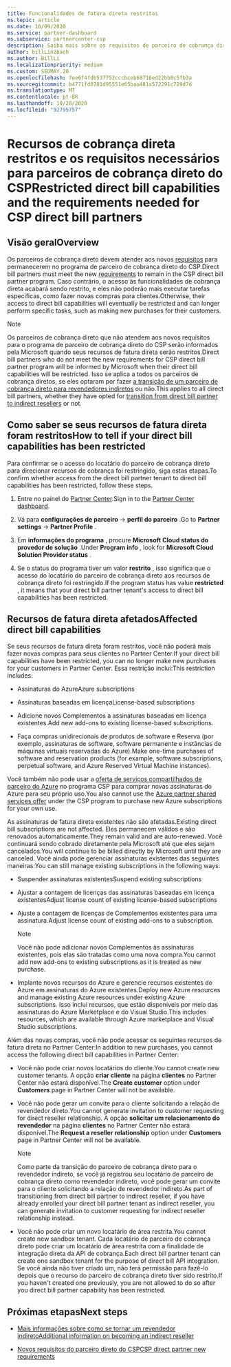 ```yaml
---
title: Funcionalidades de fatura direta restritas
ms.topic: article
ms.date: 10/09/2020
ms.service: partner-dashboard
ms.subservice: partnercenter-csp
description: Saiba mais sobre os requisitos de parceiro de cobrança direto do CSP e o que fazer para evitar que os recursos sejam restritos. Descubra se seus recursos foram restritos.
author: billLinzbach
ms.author: BillLi
ms.localizationpriority: medium
ms.custom: SEOMAY.20
ms.openlocfilehash: 7ee6f4fdb537752cccbceb68716ed22bb8c5fb3a
ms.sourcegitcommit: b4771fd0781d95551e65baa481a572291c729d7d
ms.translationtype: MT
ms.contentlocale: pt-BR
ms.lasthandoff: 10/28/2020
ms.locfileid: "92795757"
---
```

# <a name="restricted-direct-bill-capabilities-and-the-requirements-needed-for-csp-direct-bill-partners"></a><span data-ttu-id="24e44-104">Recursos de cobrança direta restritos e os requisitos necessários para parceiros de cobrança direto do CSP</span><span class="sxs-lookup"><span data-stu-id="24e44-104">Restricted direct bill capabilities and the requirements needed for CSP direct bill partners</span></span>  

## <a name="overview"></a><span data-ttu-id="24e44-105">Visão geral</span><span class="sxs-lookup"><span data-stu-id="24e44-105">Overview</span></span>

<span data-ttu-id="24e44-106">Os parceiros de cobrança direto devem atender aos novos [requisitos](direct-partner-new-requirements.md) para permanecerem no programa de parceiro de cobrança direto do CSP.</span><span class="sxs-lookup"><span data-stu-id="24e44-106">Direct bill partners must meet the new [requirements](direct-partner-new-requirements.md) to remain in the CSP direct bill partner program.</span></span> <span data-ttu-id="24e44-107">Caso contrário, o acesso às funcionalidades de cobrança direta acabará sendo restrito, e eles não poderão mais executar tarefas específicas, como fazer novas compras para clientes.</span><span class="sxs-lookup"><span data-stu-id="24e44-107">Otherwise, their access to direct bill capabilities will eventually be restricted and can longer perform specific tasks, such as making new purchases for their customers.</span></span>

> [!Note]
> <span data-ttu-id="24e44-108">Os parceiros de cobrança direto que não atendem aos novos requisitos para o programa de parceiro de cobrança direto do CSP serão informados pela Microsoft quando seus recursos de fatura direta serão restritos.</span><span class="sxs-lookup"><span data-stu-id="24e44-108">Direct bill partners who do not meet the new requirements for CSP direct bill partner program will be informed by Microsoft when their direct bill capabilities will be restricted.</span></span> <span data-ttu-id="24e44-109">Isso se aplica a todos os parceiros de cobrança diretos, se eles optaram por fazer [a transição de um parceiro de cobrança direto para revendedores indiretos](transition-direct-to-indirect.md) ou não.</span><span class="sxs-lookup"><span data-stu-id="24e44-109">This applies to all direct bill partners, whether they have opted for [transition from direct bill partner to indirect resellers](transition-direct-to-indirect.md) or not.</span></span>  

## <a name="how-to-tell-if-your-direct-bill-capabilities-has-been-restricted"></a><span data-ttu-id="24e44-110">Como saber se seus recursos de fatura direta foram restritos</span><span class="sxs-lookup"><span data-stu-id="24e44-110">How to tell if your direct bill capabilities has been restricted</span></span>

<span data-ttu-id="24e44-111">Para confirmar se o acesso do locatário do parceiro de cobrança direto para direcionar recursos de cobrança foi restringido, siga estas etapas.</span><span class="sxs-lookup"><span data-stu-id="24e44-111">To confirm whether access from the direct bill partner tenant to direct bill capabilities has been restricted, follow these steps.</span></span>

1. <span data-ttu-id="24e44-112">Entre no painel do [Partner Center](https://partner.microsoft.com/dashboard).</span><span class="sxs-lookup"><span data-stu-id="24e44-112">Sign in to the [Partner Center dashboard](https://partner.microsoft.com/dashboard).</span></span>

2. <span data-ttu-id="24e44-113">Vá para **configurações de parceiro**  ->  **perfil do parceiro** .</span><span class="sxs-lookup"><span data-stu-id="24e44-113">Go to **Partner settings** -> **Partner Profile** .</span></span>

3. <span data-ttu-id="24e44-114">Em **informações do programa** , procure **Microsoft Cloud status do provedor de solução** .</span><span class="sxs-lookup"><span data-stu-id="24e44-114">Under **Program info** , look for **Microsoft Cloud Solution Provider status** .</span></span>

4. <span data-ttu-id="24e44-115">Se o status do programa tiver um valor **restrito** , isso significa que o acesso do locatário do parceiro de cobrança direto aos recursos de cobrança direto foi restringido.</span><span class="sxs-lookup"><span data-stu-id="24e44-115">If the program status has value **restricted** , it means that your direct bill partner tenant's access to direct bill capabilities has been restricted.</span></span>

## <a name="affected-direct-bill-capabilities"></a><span data-ttu-id="24e44-116">Recursos de fatura direta afetados</span><span class="sxs-lookup"><span data-stu-id="24e44-116">Affected direct bill capabilities</span></span>

<span data-ttu-id="24e44-117">Se seus recursos de fatura direta foram restritos, você não poderá mais fazer novas compras para seus clientes no Partner Center.</span><span class="sxs-lookup"><span data-stu-id="24e44-117">If your direct bill capabilities have been restricted, you can no longer make new purchases for your customers in Partner Center.</span></span> <span data-ttu-id="24e44-118">Essa restrição inclui:</span><span class="sxs-lookup"><span data-stu-id="24e44-118">This restriction includes:</span></span>

- <span data-ttu-id="24e44-119">Assinaturas do Azure</span><span class="sxs-lookup"><span data-stu-id="24e44-119">Azure subscriptions</span></span>

- <span data-ttu-id="24e44-120">Assinaturas baseadas em licença</span><span class="sxs-lookup"><span data-stu-id="24e44-120">License-based subscriptions</span></span>

- <span data-ttu-id="24e44-121">Adicione novos Complementos a assinaturas baseadas em licença existentes.</span><span class="sxs-lookup"><span data-stu-id="24e44-121">Add new add-ons to existing license-based subscriptions.</span></span>

- <span data-ttu-id="24e44-122">Faça compras unidirecionais de produtos de software e Reserva (por exemplo, assinaturas de software, software permanente e instâncias de máquinas virtuais reservadas do Azure).</span><span class="sxs-lookup"><span data-stu-id="24e44-122">Make one-time purchases of software and reservation products (for example, software subscriptions, perpetual software, and Azure Reserved Virtual Machine instances).</span></span>

<span data-ttu-id="24e44-123">Você também não pode usar a [oferta de serviços compartilhados de parceiro do Azure](shared-services.md) no programa CSP para comprar novas assinaturas do Azure para seu próprio uso.</span><span class="sxs-lookup"><span data-stu-id="24e44-123">You also cannot use the [Azure partner shared services offer](shared-services.md) under the CSP program to purchase new Azure subscriptions for your own use.</span></span>

<span data-ttu-id="24e44-124">As assinaturas de fatura direta existentes não são afetadas.</span><span class="sxs-lookup"><span data-stu-id="24e44-124">Existing direct bill subscriptions are not affected.</span></span> <span data-ttu-id="24e44-125">Eles permanecem válidos e são renovados automaticamente.</span><span class="sxs-lookup"><span data-stu-id="24e44-125">They remain valid and are auto-renewed.</span></span> <span data-ttu-id="24e44-126">Você continuará sendo cobrado diretamente pela Microsoft até que eles sejam cancelados.</span><span class="sxs-lookup"><span data-stu-id="24e44-126">You will continue to be billed directly by Microsoft until they are canceled.</span></span> <span data-ttu-id="24e44-127">Você ainda pode gerenciar assinaturas existentes das seguintes maneiras:</span><span class="sxs-lookup"><span data-stu-id="24e44-127">You can still manage existing subscriptions in the following ways:</span></span>

- <span data-ttu-id="24e44-128">Suspender assinaturas existentes</span><span class="sxs-lookup"><span data-stu-id="24e44-128">Suspend existing subscriptions</span></span>

- <span data-ttu-id="24e44-129">Ajustar a contagem de licenças das assinaturas baseadas em licença existentes</span><span class="sxs-lookup"><span data-stu-id="24e44-129">Adjust license count of existing license-based subscriptions</span></span>

- <span data-ttu-id="24e44-130">Ajuste a contagem de licenças de Complementos existentes para uma assinatura.</span><span class="sxs-lookup"><span data-stu-id="24e44-130">Adjust license count of existing add-ons to a subscription.</span></span> 
 
    >[!Note] 
    ><span data-ttu-id="24e44-131">Você não pode adicionar novos Complementos às assinaturas existentes, pois elas são tratadas como uma nova compra.</span><span class="sxs-lookup"><span data-stu-id="24e44-131">You cannot add new add-ons to existing subscriptions as it is treated as new purchase.</span></span>

- <span data-ttu-id="24e44-132">Implante novos recursos do Azure e gerencie recursos existentes do Azure em assinaturas do Azure existentes.</span><span class="sxs-lookup"><span data-stu-id="24e44-132">Deploy new Azure resources and manage existing Azure resources under existing Azure subscriptions.</span></span> <span data-ttu-id="24e44-133">Isso inclui recursos, que estão disponíveis por meio das assinaturas do Azure Marketplace e do Visual Studio.</span><span class="sxs-lookup"><span data-stu-id="24e44-133">This includes resources, which are available through Azure marketplace and Visual Studio subscriptions.</span></span>

<span data-ttu-id="24e44-134">Além das novas compras, você não pode acessar os seguintes recursos de fatura direta no Partner Center:</span><span class="sxs-lookup"><span data-stu-id="24e44-134">In addition to new purchases, you cannot access the following direct bill capabilities in Partner Center:</span></span>

- <span data-ttu-id="24e44-135">Você não pode criar novos locatários do cliente.</span><span class="sxs-lookup"><span data-stu-id="24e44-135">You cannot create new customer tenants.</span></span> <span data-ttu-id="24e44-136">A opção **criar cliente** na página **clientes** no Partner Center não estará disponível.</span><span class="sxs-lookup"><span data-stu-id="24e44-136">The **Create customer** option under **Customers** page in Partner Center will not be available.</span></span>

- <span data-ttu-id="24e44-137">Você não pode gerar um convite para o cliente solicitando a relação de revendedor direto.</span><span class="sxs-lookup"><span data-stu-id="24e44-137">You cannot generate invitation to customer requesting for direct reseller relationship.</span></span> <span data-ttu-id="24e44-138">A opção **solicitar um relacionamento do revendedor** na página **clientes** no Partner Center não estará disponível.</span><span class="sxs-lookup"><span data-stu-id="24e44-138">The **Request a reseller relationship** option under **Customers** page in Partner Center will not be available.</span></span>

    >[!NOTE]
    ><span data-ttu-id="24e44-139">Como parte da transição do parceiro de cobrança direto para o revendedor indireto, se você já registrou seu locatário de parceiro de cobrança direto como revendedor indireto, você pode gerar um convite para o cliente solicitando a relação de revendedor indireto.</span><span class="sxs-lookup"><span data-stu-id="24e44-139">As part of transitioning from direct bill partner to indirect reseller, if you have already enrolled your direct bill partner tenant as indirect reseller, you can generate invitation to customer requesting for indirect reseller relationship instead.</span></span>

- <span data-ttu-id="24e44-140">Você não pode criar um novo locatário de área restrita.</span><span class="sxs-lookup"><span data-stu-id="24e44-140">You cannot create new sandbox tenant.</span></span> <span data-ttu-id="24e44-141">Cada locatário de parceiro de cobrança direto pode criar um locatário de área restrita com a finalidade de integração direta da API de cobrança.</span><span class="sxs-lookup"><span data-stu-id="24e44-141">Each direct bill partner tenant can create one sandbox tenant for the purpose of direct bill API integration.</span></span> <span data-ttu-id="24e44-142">Se você ainda não tiver criado um, não terá permissão para fazê-lo depois que o recurso do parceiro de cobrança direto tiver sido restrito.</span><span class="sxs-lookup"><span data-stu-id="24e44-142">If you haven't created one previously, you are not allowed to do so after you direct bill partner capability has been restricted.</span></span>  

## <a name="next-steps"></a><span data-ttu-id="24e44-143">Próximas etapas</span><span class="sxs-lookup"><span data-stu-id="24e44-143">Next steps</span></span>

- [<span data-ttu-id="24e44-144">Mais informações sobre como se tornar um revendedor indireto</span><span class="sxs-lookup"><span data-stu-id="24e44-144">Additional information on becoming an indirect reseller</span></span>](https://assetsprod.microsoft.com/csp-directbill-to-indirect-transition.pdf)

- [<span data-ttu-id="24e44-145">Novos requisitos do parceiro direto do CSP</span><span class="sxs-lookup"><span data-stu-id="24e44-145">CSP direct partner new requirements</span></span>](direct-partner-new-requirements.md)